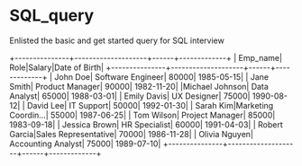 # SQL_query
Enlisted the basic and get started query for SQL interview


+---------------+--------------------+------+-------------+
|       Emp_name|                Role|Salary|Date of Birth|
+---------------+--------------------+------+-------------+
|       John Doe|   Software Engineer| 80000|   1985-05-15|
|     Jane Smith|     Product Manager| 90000|   1982-11-20|
|Michael Johnson|        Data Analyst| 65000|   1988-03-01|
|    Emily Davis|         UX Designer| 75000|   1990-08-12|
|      David Lee|          IT Support| 50000|   1992-01-30|
|      Sarah Kim|Marketing Coordin...| 55000|   1987-06-25|
|     Tom Wilson|     Project Manager| 85000|   1983-09-18|
|  Jessica Brown|       HR Specialist| 60000|   1991-04-03|
|  Robert Garcia|Sales Representative| 70000|   1986-11-28|
|  Olivia Nguyen|  Accounting Analyst| 75000|   1989-07-10|
+---------------+--------------------+------+-------------+

